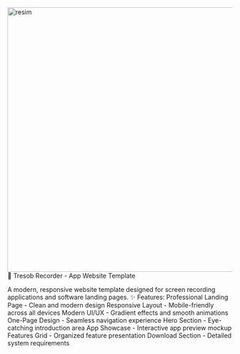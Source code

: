 <img width="1356" height="593" alt="resim" src="https://github.com/user-attachments/assets/16e21b9d-7d55-4cdf-8480-f12e7e404060" />
🎥 Tresob Recorder - App Website Template

A modern, responsive website template designed for screen recording applications and software landing pages.
✨ Features:
    Professional Landing Page - Clean and modern design
    Responsive Layout - Mobile-friendly across all devices
    Modern UI/UX - Gradient effects and smooth animations
    One-Page Design - Seamless navigation experience
    Hero Section - Eye-catching introduction area
    App Showcase - Interactive app preview mockup
    Features Grid - Organized feature presentation
    Download Section - Detailed system requirements
